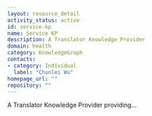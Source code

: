 ```yaml
---
layout: resource_detail
activity_status: active
id: service-kp
name: Service KP
description: A Translator Knowledge Provider
domain: health
category: KnowledgeGraph
contacts:
- category: Individual
  label: "Chunlei Wu"
homepage_url: ""
repository: ""
---
```


A Translator Knowledge Provider providing...
